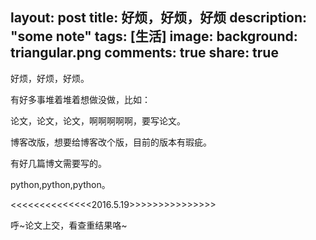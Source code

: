 layout: post
title: 好烦，好烦，好烦
description: "some note"
tags: [生活]
image:
background: triangular.png
comments: true
share: true
---

好烦，好烦，好烦。

有好多事堆着堆着想做没做，比如：

论文，论文，论文，啊啊啊啊啊，要写论文。

博客改版，想要给博客改个版，目前的版本有瑕疵。

有好几篇博文需要写的。

python,python,python。

<<<<<<<<<<<<<<2016.5.19>>>>>>>>>>>>>>>

呼~论文上交，看查重结果咯~